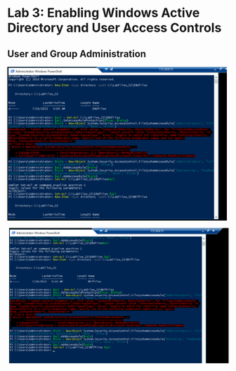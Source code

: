 # Lab 3: Enabling Windows Active Directory and User Access Controls

## User and Group Administration 

<p align = "left">
<img src = "https://github.com/Ttokkime/Lab-3/blob/main/Command%20Prompts%20to%20restrict%20ENGfiles%20and%20MKTfiles.png" width = "500">
</p>
<p align = "right">
<img src = "https://github.com/Ttokkime/Lab-3/blob/main/Command%20Prompts%20to%20restrict%20ENGfiles%20and%20MKTfiles2.png" width = "500">
</p>

